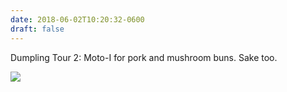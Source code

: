 ```yaml
---
date: 2018-06-02T10:20:32-0600
draft: false
---
```


Dumpling Tour 2: Moto-I for pork and mushroom buns. Sake too.

![](/images/2018/b548c95cc9.jpg)

